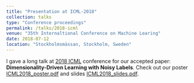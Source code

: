 ```yaml
---
title: "Presentation at ICML-2018"
collection: talks
type: "Conference proceedings"
permalink: /talks/2018-icml
venue: "35th Internaltional Conference on Machine Learing"
date: 2018-07-12
location: "Stockholmsmässan, Stockholm, Sweden"
---
```

I gave a long talk at [2018 ICML](https://icml.cc/) conference for our accepted paper: **Dimensionality-Driven Learning with Noisy Labels**. Check out our poster [ICML2018_poster.pdf](/files/ICML2018_poster.pdf) and slides [ICML2018_slides.pdf](/files/ICML2018_slides.pdf).
